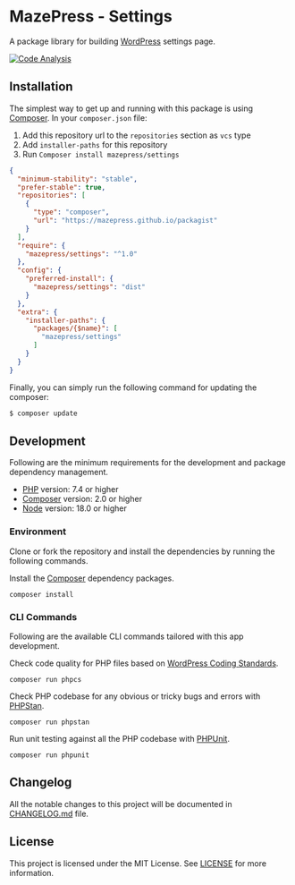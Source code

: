# MazePress - Settings
A package library for building [WordPress](https://wordpress.org) settings page.

[![Code Analysis](https://github.com/mazepress/settings/actions/workflows/analyse.yml/badge.svg)](https://github.com/mazepress/settings/actions/workflows/analyse.yml)

## Installation
The simplest way to get up and running with this package is using [Composer](http://getcomposer.org/).
In your `composer.json` file:

1. Add this repository url to the `repositories` section as `vcs` type
2. Add `installer-paths` for this repository
3. Run `Composer install mazepress/settings`

```json
{
  "minimum-stability": "stable",
  "prefer-stable": true,
  "repositories": [
    {
      "type": "composer",
      "url": "https://mazepress.github.io/packagist"
    }
  ],
  "require": {
    "mazepress/settings": "^1.0"
  },
  "config": {
    "preferred-install": {
      "mazepress/settings": "dist"
    }
  },
  "extra": {
    "installer-paths": {
      "packages/{$name}": [
        "mazepress/settings"
      ]
    }
  }
}
```
Finally, you can simply run the following command for updating the composer:

```sh
$ composer update
```

## Development
Following are the minimum requirements for the development and package dependency management.

- [PHP](https://php.net) version: 7.4 or higher
- [Composer](https://getcomposer.org/) version: 2.0 or higher
- [Node](https://nodejs.org) version: 18.0 or higher

### Environment
Clone or fork the repository and install the dependencies by running the following commands.

Install the [Composer](https://getcomposer.org/) dependency packages.
```shell
composer install
```

### CLI Commands
Following are the available CLI commands tailored with this app development.

Check code quality for PHP files based on [WordPress Coding Standards](https://developer.wordpress.org/coding-standards/wordpress-coding-standards/).
```shell
composer run phpcs
```

Check PHP codebase for any obvious or tricky bugs and errors with [PHPStan](https://phpstan.org).
```shell
composer run phpstan
```

Run unit testing against all the PHP codebase with [PHPUnit](https://phpunit.de).
```shell
composer run phpunit
```

## Changelog
All the notable changes to this project will be documented in [CHANGELOG.md](CHANGELOG.md) file.

## License
This project is licensed under the MIT License. See [LICENSE](LICENSE.md) for more information.
